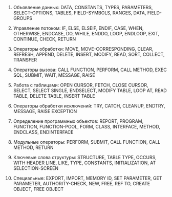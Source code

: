 1. Объявление данных:
DATA, CONSTANTS, TYPES, PARAMETERS, SELECT-OPTIONS, TABLES, FIELD-SYMBOLS, RANGES, DATA, FIELD-GROUPS

2. Управление потоком:
IF, ELSE, ELSEIF, ENDIF, CASE, WHEN, OTHERWISE, ENDCASE, DO, WHILE, ENDDO, LOOP, ENDLOOP, EXIT, CONTINUE, CHECK, RETURN

3. Операторы обработки:
MOVE, MOVE-CORRESPONDING, CLEAR, REFRESH, APPEND, DELETE, INSERT, MODIFY, READ, SORT, COLLECT, TRANSFER

4. Операторы вызова:
CALL FUNCTION, PERFORM, CALL METHOD, EXEC SQL, SUBMIT, WAIT, MESSAGE, RAISE

5. Работа с таблицами:
OPEN CURSOR, FETCH, CLOSE CURSOR, SELECT, SELECT SINGLE, ENDSELECT, MODIFY TABLE, LOOP AT, READ TABLE, DELETE TABLE, INSERT TABLE

6. Операторы обработки исключений:
TRY, CATCH, CLEANUP, ENDTRY, MESSAGE, RAISE EXCEPTION

7. Определение программных объектов:
REPORT, PROGRAM, FUNCTION, FUNCTION-POOL, FORM, CLASS, INTERFACE, METHOD, ENDCLASS, ENDINTERFACE

8. Модульные операторы:
PERFORM, SUBMIT, CALL FUNCTION, CALL METHOD, RETURN

9. Ключевые слова структуры:
STRUCTURE, TABLE TYPE, OCCURS, WITH HEADER LINE, LIKE, TYPE, CONSTANTS, INITIALIZATION, AT SELECTION-SCREEN

10. Специальные:
EXPORT, IMPORT, MEMORY ID, SET PARAMETER, GET PARAMETER, AUTHORITY-CHECK, NEW, FREE, REF TO, CREATE OBJECT, FREE OBJECT
